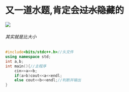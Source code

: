 # 又一道水题,肯定会~~过水隐藏~~的
![](https://cdn.luogu.com.cn/upload/pic/5010.png)
###### 其实就是比大小
```cpp
#include<bits/stdc++.h>//头文件
using namespace std;
int a,b;
int main(){//主程序
    cin>>a>>b;
    if(a>b)cout<<a<<endl;
    else cout<<b<<endl;//判断并输出
}
```
